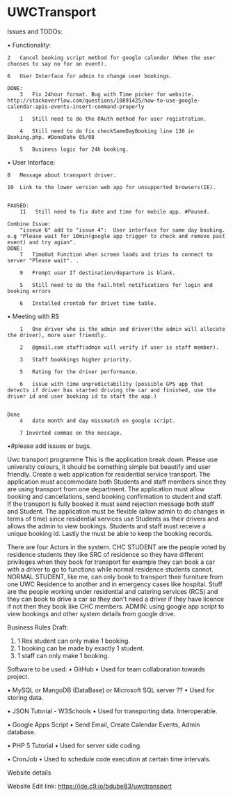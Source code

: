 # UWCTransport
Issues and TODOs:

•   Functionality:
    

    
    2   Cancel booking script method for google calender (When the user chooses to say no for an event).
    
    6   User Interface for admin to change user bookings.
    
    DONE:
        3   Fix 24hour format. Bug with Time picker for website. http://stackoverflow.com/questions/10891425/how-to-use-google-calendar-apis-events-insert-command-properly

        1   Still need to do the OAuth method for user registration.

        4   Still need to do fix checkSameDayBooking line 136 in Booking.php. #DoneDate 05/08
        
        5   Business logic for 24h booking.


•   User Interface: 

    8   Message about transport driver.
    
    10  Link to the lower version web app for unsupported browsers(IE).
    
    
    PAUSED:
        11   Still need to fix date and time for mobile app. #Paused.
    
    Combine Issue:
        "isseue 6" add to "issue 4":  User interface for same day booking. e.g "Please wait for 10min(google app trigger to check and remove past event) and try agian".
    DONE:
        7   TimeOut Function when screen loads and tries to connect to server "Please wait". .
        
        9   Prompt user If destination/departure is blank.
    
        5   Still need to do the fail.html notifications for login and booking errors
        
        6   Installed crontab for drivet time table.
        
•   Meeting with RS


        1   One driver who is the admin and driver(the admin will allocate the driver), more user friendly.
        
        2   @gmail.com staff(admin will verify if user is staff member).
        
        3   Staff bookkings higher priority.

        5   Rating for the driver performance.

        6   issue with time unpredictability (possible GPS app that detects if driver has started driving the car and finished, use the driver id and user booking id to start the app.)

        
    Done
        4   date month and day missmatch on google script.
        
        7 Inverted commas on the message.
        
        


        
•#please add issues or bugs.

Uwc transport programme
This is the application break down.
Please use university colours, it should be something simple but beautify and user friendly.
Create a web application for residential service transport. The application must accommodate both Students and staff members since they are using transport from one department. The application must allow booking and cancellations, send booking confirmation to student and staff. If the transport is fully booked it must send rejection message both staff and Student. The application must be flexible (allow admin to do changes in terms of time) since residential services use Students as their drivers and allows the admin to view bookings. Students and staff must receive a unique booking id. Lastly the must be able to keep the booking records.

There are four Actors in the system.
CHC STUDENT are the people voted by residence students they like SRC of residence so they have different privileges when they book for transport for example they can book a car with a driver to go to functions while normal residence students cannot.
NORMAL STUDENT, like me, can only book to transport their furniture from one UWC Residence to another and in emergency cases like hospital.
Stuff are the people working under residential and catering services (RCS) and they can book to drive a car so they don't need a driver if they have licence if not then they book like CHC members.
ADMIN: using google app script to view bookings and other system details from google drive.

Business Rules Draft:
1.	1 Res student can only make 1 booking.
2.	1 booking can be made by exactly 1 student.
3.	1 staff can only make 1 booking.

Software to be used:
•	GitHub
•		Used for team collaboration towards project.

•	MySQL or MangoDB (DataBase) or Microsoft SQL server ??
•		Used for storing data.

•	JSON Tutorial - W3Schools
•		Used for transporting data. Interoperable.

•	Google Apps Script
•		Send Email, Create Calendar Events, Admin database.

•	PHP 5 Tutorial
•		Used for server side coding.

•	CronJob
•		Used to schedule code execution at certain time intervals.


Website details

Website Edit link: https://ide.c9.io/bdube83/uwctransport
